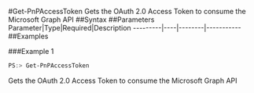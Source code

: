 #Get-PnPAccessToken
Gets the OAuth 2.0 Access Token to consume the Microsoft Graph API
##Syntax
##Parameters
Parameter|Type|Required|Description
---------|----|--------|-----------
##Examples

###Example 1
```powershell
PS:> Get-PnPAccessToken
```
Gets the OAuth 2.0 Access Token to consume the Microsoft Graph API
